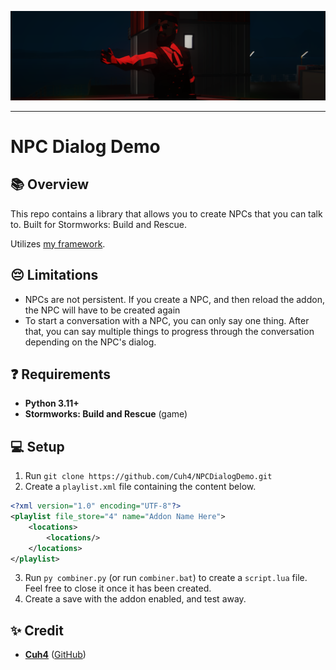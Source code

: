![Game Screenshot](imgs/readme_topimage.png)

---

# NPC Dialog Demo

## 📚 Overview
This repo contains a library that allows you to create NPCs that you can talk to. Built for Stormworks: Build and Rescue.

Utilizes [my framework](https://github.com/Cuh4/AuroraFramework).

## 😔 Limitations
- NPCs are not persistent. If you create a NPC, and then reload the addon, the NPC will have to be created again
- To start a conversation with a NPC, you can only say one thing. After that, you can say multiple things to progress through the conversation depending on the NPC's dialog.

## ❓ Requirements
- **Python 3.11+**
- **Stormworks: Build and Rescue** (game)

## 💻 Setup
1) Run `git clone https://github.com/Cuh4/NPCDialogDemo.git`
2) Create a `playlist.xml` file containing the content below.
```xml
<?xml version="1.0" encoding="UTF-8"?>
<playlist file_store="4" name="Addon Name Here">
    <locations>
        <locations/>
    </locations>
</playlist>
```
3) Run `py combiner.py` (or run `combiner.bat`) to create a `script.lua` file. Feel free to close it once it has been created.
4) Create a save with the addon enabled, and test away.

## ✨ Credit
- [**Cuh4**](https://discord.com/users/1141077132915777616) ([GitHub](https://github.com/Cuh4)) 